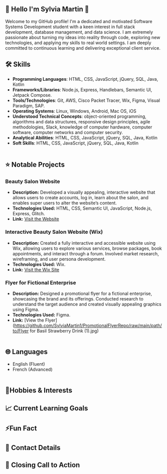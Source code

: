 ## 👋 Hello I'm Sylvia Martin 👋
Welcome to my GitHub profile! I'm a dedicated and motivated Software Systems Development student with a keen interest in full stack development, database management, and data science. I am extremely passionate about turning my ideas into reality through code, exploring new technologies, and applying my skills to real world settings. I am deeply committed to continuous learning and delivering exceptional client service. <br>


## 🛠️ Skills
- **Programming Languages**:  HTML, CSS, JavaScript, jQuery, SQL, Java, Kotlin
- **Frameworks/Libraries**:  Node.js, Express, Handlebars, Semantic UI, Jetpack Compose.
- **Tools/Technologies**: Git, AWS, Cisco Packet Tracer, Wix, Figma, Visual Paradigm, SAP.
- **Operating Systems**: Linux, Windows, Android, Mac OS, iOS
- **Understood Technical Concepts**:  object-oriented programming, algorithms and data structures, responsive design principles, agile methodologies, Slack, knowledge of computer hardware, computer software, computer networks and computer security.
- **Analytical Abilities**:  HTML, CSS, JavaScript, jQuery, SQL, Java, Kotlin
- **Soft Skills**:  HTML, CSS, JavaScript, jQuery, SQL, Java, Kotlin <br><br>


## ⭐ Notable Projects 
### Beauty Salon Website
- **Description:** Developed a visually appealing, interactive website that allows users to create accounts, log in, learn about the salon, and enables super users to alter the website’s content.  
- **Technologies Used:** HTML, CSS, Semantic UI, JavaScript, Node.js, Express, Glitch.  
- **Link:** [Visit the Website](https://blissfulbeautyofficialwebsite.glitch.me/) <br>

### Interactive Beauty Salon Website (Wix)
- **Description:** Created a fully interactive and accessible website using Wix, allowing users to explore various services, browse packages, book appointments, and interact through a forum. Involved market research, wireframing, and user persona development.  
- **Technologies Used:** Wix.  
- **Link:** [Visit the Wix Site](https://20102981.wixsite.com/blissfulbeauty-1) <br>

### Flyer for Fictional Enterprise
- **Description:** Designed a promotional flyer for a fictional enterprise, showcasing the brand and its offerings. Conducted research to understand the target audience and created visually appealing graphics using Figma.  
- **Technologies Used:** Figma.  
 - **Link:** [View the Flyer](https://github.com/SylviaMartin1/PromotionalFlyerRepo/raw/main/path/to/Flyer for Basil Strawberry Drink (1).jpg) <br><br>
  

## 🌐 Languages
- English (Fluent)
- French (Advanced) <br><br>


## 🎨Hobbies & Interests
## 📈 Current Learning Goals
## ⚡Fun Fact
## 📩 Contact Details
## 🚀 Closing Call to Action






